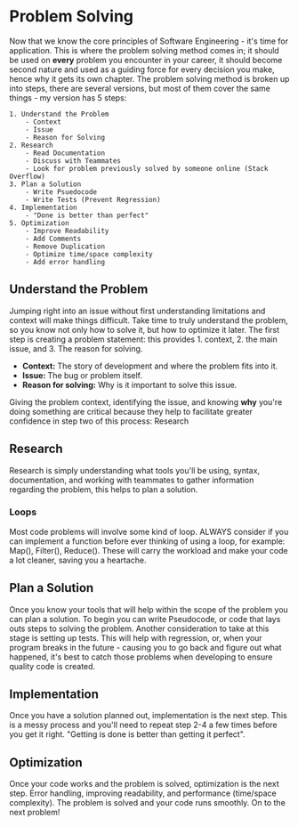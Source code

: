 # Problem Solving

Now that we know the core principles of Software Engineering - it's time for application. This is where the problem solving method comes in; it should be used on **every** problem you encounter in your career, it should become second nature and used as a guiding force for every decision you make, hence why it gets its own chapter. The problem solving method is broken up into steps, there are several versions, but most of them cover the same things - my version has 5 steps:

```
1. Understand the Problem
    - Context
    - Issue
    - Reason for Solving
2. Research 
    - Read Documentation
    - Discuss with Teammates
    - Look for problem previously solved by someone online (Stack Overflow)
3. Plan a Solution
    - Write Psuedocode
    - Write Tests (Prevent Regression)
4. Implementation
    - "Done is better than perfect"
5. Optimization
    - Improve Readability
    - Add Comments
    - Remove Duplication
    - Optimize time/space complexity
    - Add error handling
```


## Understand the Problem

Jumping right into an issue without first understanding limitations and context will make things difficult. Take time to truly understand the problem, so you know not only how to solve it, but how to optimize it later. The first step is creating a problem statement: this provides 1. context, 2. the main issue, and 3. The reason for solving.

* **Context:** The story of development and where the problem fits into it.
* **Issue:** The bug or problem itself.
* **Reason for solving:** Why is it important to solve this issue.

Giving the problem context, identifying the issue, and knowing **why** you're doing something are critical because they help to facilitate greater confidence in step two of this process: Research

## Research

Research is simply understanding what tools you'll be using, syntax, documentation, and working with teammates to gather information regarding the problem, this helps to plan a solution.

### Loops

Most code problems will involve some kind of loop. ALWAYS consider if you can implement a function before ever thinking of using a loop, for example: Map(), Filter(), Reduce(). These will carry the workload and make your code a lot cleaner, saving you a heartache.

## Plan a Solution

Once you know your tools that will help within the scope of the problem you can plan a solution. To begin you can write Pseudocode, or code that lays outs steps to solving the problem. Another consideration to take at this stage is setting up tests. This will help with regression, or, when your program breaks in the future - causing you to go back and figure out what happened, it's best to catch those problems when developing to ensure quality code is created.

## Implementation

Once you have a solution planned out, implementation is the next step. This is a messy process and you'll need to repeat step 2-4 a few times before you get it right. "Getting is done is better than getting it perfect".

## Optimization

Once your code works and the problem is solved, optimization is the next step. Error handling, improving readability, and performance (time/space complexity). The problem is solved and your code runs smoothly. On to the next problem!

